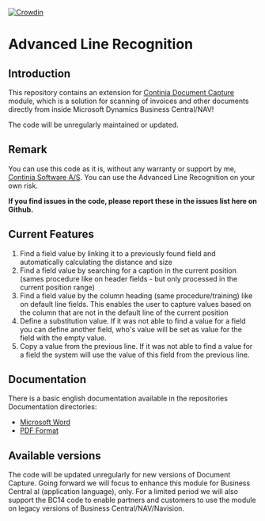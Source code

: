 [![Crowdin](https://badges.crowdin.net/cdc-advanced-line-recognition/localized.svg)](https://crowdin.com)
# Advanced Line Recognition #

## Introduction ##
This repository contains an extension for [Continia Document Capture](https://www.continia.com/solutions/continia-document-capture/) module, which is a solution for scanning of invoices and other documents directly from inside Microsoft Dynamics Business Central/NAV! 

The code will be unregularly maintained or updated. 

## Remark ##
You can use this code as it is, without any warranty or support by me, [Continia Software A/S](https://www.continia.com "Continia Software"). 
You can use the Advanced Line Recognition on your own risk. 

**If you find issues in the code, please report these in the issues list here on Github.**

## Current Features ##
1. Find a field value by linking it to a previously found field and automatically calculating the distance and size
2. Find a field value by searching for a caption in the current position (sames procedure like on header fields - but only processed in the current position range)
3. Find a field value by the column heading (same procedure/training) like on default line fields. This enables the user to capture values based on the column that are not in the default line of the current position
4. Define a substitution value. If it was not able to find a value for a field you can define another field, who's value will be set as value for the field with the empty value.
5. Copy a value from the previous line. If it was not able to find a value for a field the system will use the value of this field from the previous line. 

## Documentation ##
There is a basic english documentation available in the repositories Documentation directories:
- [Microsoft Word](https://github.com/document-capture/advanced-line-recognition/blob/master/Documentation/Advanced%20line%20recognition%20-%20ENU.docx)
- [PDF Format](https://github.com/document-capture/advanced-line-recognition/blob/master/Documentation/Advanced%20line%20recognition%20-%20ENU.pdf)


## Available versions ##
The code will be updated unregularly for new versions of Document Capture. 
Going forward we will focus to enhance this module for Business Central al (application language), only. 
For a limited period we will also support the BC14 code to enable partners and customers to use the module on legacy versions of Business Central/NAV/Navision.

